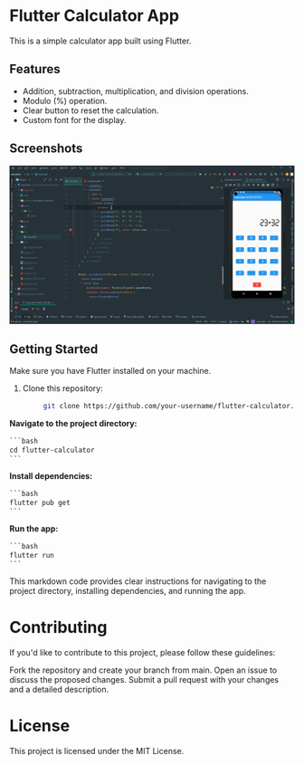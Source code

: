 # Flutter Calculator App

This is a simple calculator app built using Flutter.

## Features

- Addition, subtraction, multiplication, and division operations.
- Modulo (%) operation.
- Clear button to reset the calculation.
- Custom font for the display.

## Screenshots

![img.png](img.png)

## Getting Started

Make sure you have Flutter installed on your machine.

1. Clone this repository:
   ```bash
        git clone https://github.com/your-username/flutter-calculator.git```

  **Navigate to the project directory:**

    ```bash
    cd flutter-calculator
    ```

   **Install dependencies:**

    ```bash
    flutter pub get
    ```

   **Run the app:**

    ```bash
    flutter run
    ```
This markdown code provides clear instructions for navigating to the project directory, installing dependencies, and running the app.








# Contributing
If you'd like to contribute to this project, please follow these guidelines:

Fork the repository and create your branch from main.
Open an issue to discuss the proposed changes.
Submit a pull request with your changes and a detailed description.

#  License
This project is licensed under the MIT License.
